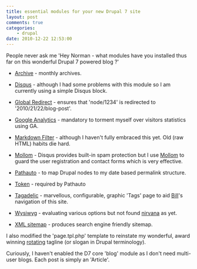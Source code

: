 ```yaml
---
title: essential modules for your new Drupal 7 site
layout: post
comments: true
categories:
    - drupal
date: 2010-12-22 12:53:00
---
```

People never ask me 'Hey Norman - what modules have you installed thus
far on this wonderful Drupal 7 powered blog ?'

- [Archive](http://drupal.org/project/archive) - monthly archives.

- [Disqus](http://drupal.org/project/disqus) - although I had some
    problems with this module so I am currently using a simple Disqus
    block.

- [Global Redirect](http://drupal.org/project/globalredirect) -
    ensures that 'node/1234' is redirected to '2010/21/22/blog-post'.

- [Google Analytics](http://drupal.org/project/google_analytics) -
    mandatory to torment myself over visitors statistics using GA.

- [Markdown Filter](http://drupal.org/project/markdown) - although I
    haven't fully embraced this yet. Old (raw HTML) habits die hard.

- [Mollom](http://drupal.org/project/mollom) - Disqus provides
    built-in spam protection but I use [Mollom](http://mollom.com) to
    guard the user registration and contact forms which is very
    effective.

- [Pathauto](http://drupal.org/project/pathauto) - to map Drupal nodes
    to my date based permalink structure.

- [Token](http://drupal.org/project/token) - required by Pathauto

- [Tagadelic](http://drupal.org/project/tagadelic) - marvellous,
    configurable, graphic 'Tags' page to aid
    [Bill](http://www.nbrightside.com/blog/2010/12/18/crm-bloggers/)'s
    navigation of this site.

- [Wysiwyg](http://drupal.org/project/wysiwyg) - evaluating various
    options but not found
    [nirvana](http://www.nbrightside.com/blog/2010/12/22/marketing-plan-drupal-7-launch/)
    as yet.

- [XML sitemap](http://drupal.org/project/xmlsitemap) - produces
search engine friendly sitemap.

I also modified the 'page.tpl.php' template to reinstate my wonderful,
award winning
[rotating](http://www.nbrightside.com/blog/2007/01/29/how-to-rotate-taglines-on-your-wordpress-blog/)
tagline (or slogan in Drupal terminology).

Curiously, I haven't enabled the D7 core 'blog' module as I don't need
multi-user blogs. Each post is simply an 'Article'.
